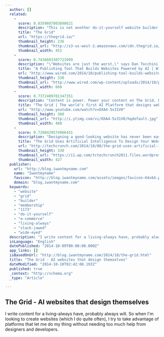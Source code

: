 ```yaml
---
  author: []
  related: 
    - 
      score: 0.8359887003898621
      description: "This is not another do-it-yourself website builder. The Grid harnesses the power of artificial intelligence to take everything you throw at it - videos, images, text, urls and more - and automatically shape them into a custom website unique to you. As your needs grow, it evolves with you, effortlessly adapting to your needs."
      title: "The Grid"
      url: "https://thegrid.io/"
      thumbnail_height: 236
      thumbnail_url: "http://s3-us-west-2.amazonaws.com/cdn.thegrid.io/fixtures/images/no_more_zuck.png"
      thumbnail_width: 452
    - 
      score: 0.7436603307723999
      description: "\"Websites are just the worst,\" says Dan Tocchini. And his former profession? Surprise! Website designer. Tocchini learned to loathe website work, oddly enough, after a stint selling European diamonds to small Bay Area jewelers. It was the mid-2000s, and he was lugging a backpack full of stones from retailer to retailer."
      title: "A Publishing Tool That Builds Websites Powered by AI | WIRED"
      url: "http://www.wired.com/2014/10/publishing-tool-builds-websites-powered-ai/"
      thumbnail_height: 330
      thumbnail_url: "http://www.wired.com/wp-content/uploads/2014/10/pubtool-ft.jpg"
      thumbnail_width: 660
    - 
      score: 0.7372409701347351
      description: "Content is power. Power your content on The Grid. http://www.thegrid.io This is not another do-it-yourself website builder. The Grid harnesses the power of artificial intelligence to take everything you throw at it - videos, images, text, urls and more - and automatically shape them into a custom website unique to you."
      title: "The Grid | The world's first AI Platform that designs websites."
      url: "http://www.youtube.com/watch?v=OXA4-5x31V0"
      thumbnail_height: 360
      thumbnail_url: "http://i.ytimg.com/vi/OXA4-5x31V0/hqdefault.jpg"
      thumbnail_width: 480
    - 
      score: 0.7208429574966431
      description: "Designing a good-looking website has never been easy, and while many services promise to let you build a site without ever having to touch any code, you quickly reach their limits if you want to have a more advanced site. The Grid, which is launching its crowdfunding campaign today, promises to do away with all of this."
      title: "The Grid Uses Artificial Intelligence To Design Your Websites For You"
      url: "http://techcrunch.com/2014/10/08/the-grid-uses-artificial-intelligence-to-design-your-websites-for-you/"
      thumbnail_height: 330
      thumbnail_url: "https://i1.wp.com/tctechcrunch2011.files.wordpress.com/2014/10/tiled.jpg?fit=440%2C330"
      thumbnail_width: 427
  publisher: 
    url: "http://blog.iwantmyname.com"
    name: "Iwantmyname"
    favicon: "http://blog.iwantmyname.com/assets/images/favicon-64x64.png"
    domain: "blog.iwantmyname.com"
  keywords: 
    - "website"
    - "grid"
    - "builder"
    - "membership"
    - "1173"
    - "do-it-yourself"
    - "e-commerce"
    - "living-always"
    - "slack-jawed"
    - "wide-eyed"
  description: "I write content for a living-always have, probably always will. So when I'm looking to create websites (which I do quite often), I try to take advantage of platforms that let me do my thing without needing too much help from designers and developers."
  inLanguage: "English"
  datePublished: "2014-10-09T00:00:00.000Z"
  app_links: []
  isBasedOnUrl: "http://blog.iwantmyname.com/2014/10/the-grid.html"
  title: "The Grid - AI websites that design themselves"
  dateModified: "2014-10-10T02:42:08.193Z"
  published: true
  _context: "http://schema.org"
  _type: "Article"

---
```

<article style=""><h1>The Grid - AI websites that design themselves</h1><p>I write content for a living-always have, probably always will. So when I'm looking to create websites (which I do quite often), I try to take advantage of platforms that let me do my thing without needing too much help from designers and developers.</p></article>